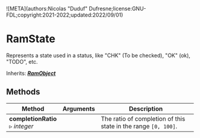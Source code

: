 ![META](authors:Nicolas "Duduf" Dufresne;license:GNU-FDL;copyright:2021-2022;updated:2022/09/01)

# RamState

Represents a state used in a status, like "CHK" (To be checked), "OK" (ok), "TODO", etc.

Inherits: [***RamObject***](ram_object.md)

## Methods

| Method | Arguments | Description |
| --- | --- | --- |
| **completionRatio**<br />▹ *integer* | | The ratio of completion of this state in the range `[0, 100]`. |
